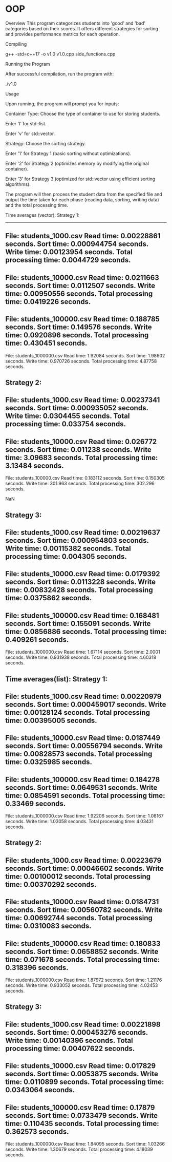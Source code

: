 # OOP
Overview
This program categorizes students into 'good' and 'bad' categories based on their scores. It offers different strategies for sorting and provides performance metrics for each operation.

Compiling

g++ -std=c++17 -o v1.0 v1.0.cpp side_functions.cpp

Running the Program

After successful compilation, run the program with:

./v1.0


Usage

Upon running, the program will prompt you for inputs:

Container Type: Choose the type of container to use for storing students.

Enter 'l' for std::list.

Enter 'v' for std::vector.

Strategy: Choose the sorting strategy.

Enter '1' for Strategy 1 (basic sorting without optimizations).

Enter '2' for Strategy 2 (optimizes memory by modifying the original container).

Enter '3' for Strategy 3 (optimized for std::vector using efficient sorting algorithms).

The program will then process the student data from the specified file and output the time taken for each phase (reading data, sorting, writing data) and the total processing time.

Time averages (vector):
Strategy 1:

-----------------------------------------
File: students_1000.csv
Read time: 0.00228861 seconds.
Sort time: 0.000944754 seconds.
Write time: 0.00123954 seconds.
Total processing time: 0.0044729 seconds.
-----------------------------------------
File: students_10000.csv
Read time: 0.0211663 seconds.
Sort time: 0.0112507 seconds.
Write time: 0.00950556 seconds.
Total processing time: 0.0419226 seconds.
-----------------------------------------
File: students_100000.csv
Read time: 0.188785 seconds.
Sort time: 0.149576 seconds.
Write time: 0.0920896 seconds.
Total processing time: 0.430451 seconds.
-----------------------------------------
File: students_1000000.csv
Read time: 1.92084 seconds.
Sort time: 1.98602 seconds.
Write time: 0.970726 seconds.
Total processing time: 4.87758 seconds.

Strategy 2:
-----------------------------------------
File: students_1000.csv
Read time: 0.00237341 seconds.
Sort time: 0.000935052 seconds.
Write time: 0.0304455 seconds.
Total processing time: 0.033754 seconds.
-----------------------------------------
File: students_10000.csv
Read time: 0.026772 seconds.
Sort time: 0.011238 seconds.
Write time: 3.09683 seconds.
Total processing time: 3.13484 seconds.
-----------------------------------------
File: students_100000.csv
Read time: 0.183112 seconds.
Sort time: 0.150305 seconds.
Write time: 301.963 seconds.
Total processing time: 302.296 seconds.

NaN

Strategy 3:
-----------------------------------------
File: students_1000.csv
Read time: 0.00219637 seconds.
Sort time: 0.000954803 seconds.
Write time: 0.00115382 seconds.
Total processing time: 0.004305 seconds.
-----------------------------------------
File: students_10000.csv
Read time: 0.0179392 seconds.
Sort time: 0.0113228 seconds.
Write time: 0.00832428 seconds.
Total processing time: 0.0375862 seconds.
-----------------------------------------
File: students_100000.csv
Read time: 0.168481 seconds.
Sort time: 0.155091 seconds.
Write time: 0.0856886 seconds.
Total processing time: 0.409261 seconds.
-----------------------------------------
File: students_1000000.csv
Read time: 1.67114 seconds.
Sort time: 2.0001 seconds.
Write time: 0.931938 seconds.
Total processing time: 4.60318 seconds.

Time averages(list):
Strategy 1:
-----------------------------------------
File: students_1000.csv
Read time: 0.00220979 seconds.
Sort time: 0.000459017 seconds.
Write time: 0.00128124 seconds.
Total processing time: 0.00395005 seconds.
-----------------------------------------
File: students_10000.csv
Read time: 0.0187449 seconds.
Sort time: 0.00556794 seconds.
Write time: 0.00828573 seconds.
Total processing time: 0.0325985 seconds.
-----------------------------------------
File: students_100000.csv
Read time: 0.184278 seconds.
Sort time: 0.0649531 seconds.
Write time: 0.0854591 seconds.
Total processing time: 0.33469 seconds.
-----------------------------------------
File: students_1000000.csv
Read time: 1.92206 seconds.
Sort time: 1.08167 seconds.
Write time: 1.03058 seconds.
Total processing time: 4.03431 seconds.

Strategy 2:
-----------------------------------------
File: students_1000.csv
Read time: 0.00223679 seconds.
Sort time: 0.00046602 seconds.
Write time: 0.00100012 seconds.
Total processing time: 0.00370292 seconds.
-----------------------------------------
File: students_10000.csv
Read time: 0.0184731 seconds.
Sort time: 0.00560782 seconds.
Write time: 0.00692744 seconds.
Total processing time: 0.0310083 seconds.
-----------------------------------------
File: students_100000.csv
Read time: 0.180833 seconds.
Sort time: 0.0658852 seconds.
Write time: 0.071678 seconds.
Total processing time: 0.318396 seconds.
-----------------------------------------
File: students_1000000.csv
Read time: 1.87972 seconds.
Sort time: 1.21176 seconds.
Write time: 0.933052 seconds.
Total processing time: 4.02453 seconds.

Strategy 3:
-----------------------------------------
File: students_1000.csv
Read time: 0.00221898 seconds.
Sort time: 0.000453276 seconds.
Write time: 0.00140396 seconds.
Total processing time: 0.00407622 seconds.
-----------------------------------------
File: students_10000.csv
Read time: 0.017829 seconds.
Sort time: 0.0053875 seconds.
Write time: 0.0110899 seconds.
Total processing time: 0.0343064 seconds.
-----------------------------------------
File: students_100000.csv
Read time: 0.17879 seconds.
Sort time: 0.0733479 seconds.
Write time: 0.110435 seconds.
Total processing time: 0.362573 seconds.
-----------------------------------------
File: students_1000000.csv
Read time: 1.84095 seconds.
Sort time: 1.03266 seconds.
Write time: 1.30679 seconds.
Total processing time: 4.18039 seconds.
